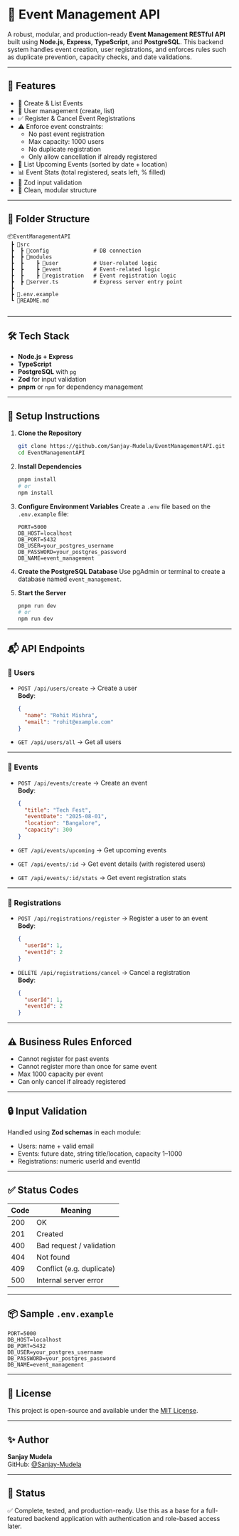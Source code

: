 # 🎉 Event Management API

A robust, modular, and production-ready **Event Management RESTful API** built using **Node.js**, **Express**, **TypeScript**, and **PostgreSQL**. This backend system handles event creation, user registrations, and enforces rules such as duplicate prevention, capacity checks, and date validations.

---

## 🚀 Features

- 🔧 Create & List Events
- 👥 User management (create, list)
- ✅ Register & Cancel Event Registrations
- ⚠️ Enforce event constraints:
  - No past event registration
  - Max capacity: 1000 users
  - No duplicate registration
  - Only allow cancellation if already registered
- 📅 List Upcoming Events (sorted by date + location)
- 📊 Event Stats (total registered, seats left, % filled)
- 🧪 Zod input validation
- 📂 Clean, modular structure

---

## 📁 Folder Structure

```
📦EventManagementAPI
 ┣ 📁src
 ┣  ┣ 📁config              # DB connection
 ┣  ┣ 📁modules
 ┣  ┣    ┣ 📁user           # User-related logic
 ┣  ┣    ┣ 📁event          # Event-related logic
 ┣  ┣    ┣ 📁registration   # Event registration logic
 ┣  ┣ 📄server.ts           # Express server entry point
 ┣
 ┣ 📄.env.example
 ┗ 📄README.md
 
```

---

## 🛠️ Tech Stack

- **Node.js + Express**
- **TypeScript**
- **PostgreSQL** with `pg`
- **Zod** for input validation
- **pnpm** or `npm` for dependency management

---

## 🔧 Setup Instructions

1. **Clone the Repository**
   ```bash
   git clone https://github.com/Sanjay-Mudela/EventManagementAPI.git
   cd EventManagementAPI
   ```

2. **Install Dependencies**
   ```bash
   pnpm install
   # or
   npm install
   ```

3. **Configure Environment Variables**
   Create a `.env` file based on the `.env.example` file:

   ```env
   PORT=5000
   DB_HOST=localhost
   DB_PORT=5432
   DB_USER=your_postgres_username
   DB_PASSWORD=your_postgres_password
   DB_NAME=event_management
   ```

4. **Create the PostgreSQL Database**
   Use pgAdmin or terminal to create a database named `event_management`.

5. **Start the Server**
   ```bash
   pnpm run dev
   # or
   npm run dev
   ```

---

## 📬 API Endpoints

### 👤 Users

* `POST /api/users/create` → Create a user  
  **Body**:
  ```json
  {
    "name": "Rohit Mishra",
    "email": "rohit@example.com"
  }
  ```

* `GET /api/users/all` → Get all users

---

### 📅 Events

* `POST /api/events/create` → Create an event  
  **Body**:
  ```json
  {
    "title": "Tech Fest",
    "eventDate": "2025-08-01",
    "location": "Bangalore",
    "capacity": 300
  }
  ```

* `GET /api/events/upcoming` → Get upcoming events  
* `GET /api/events/:id` → Get event details (with registered users)  
* `GET /api/events/:id/stats` → Get event registration stats  

---

### 🎫 Registrations

* `POST /api/registrations/register` → Register a user to an event  
  **Body**:
  ```json
  {
    "userId": 1,
    "eventId": 2
  }
  ```

* `DELETE /api/registrations/cancel` → Cancel a registration  
  **Body**:
  ```json
  {
    "userId": 1,
    "eventId": 2
  }
  ```

---

## ⚠️ Business Rules Enforced

* Cannot register for past events
* Cannot register more than once for same event
* Max 1000 capacity per event
* Can only cancel if already registered

---

## 🔒 Input Validation

Handled using **Zod schemas** in each module:

* Users: name + valid email
* Events: future date, string title/location, capacity 1–1000
* Registrations: numeric userId and eventId

---

## ✅ Status Codes

| Code | Meaning                   |
|------|---------------------------|
| 200  | OK                        |
| 201  | Created                   |
| 400  | Bad request / validation  |
| 404  | Not found                 |
| 409  | Conflict (e.g. duplicate) |
| 500  | Internal server error     |

---

## 📦 Sample `.env.example`

```env
PORT=5000
DB_HOST=localhost
DB_PORT=5432
DB_USER=your_postgres_username
DB_PASSWORD=your_postgres_password
DB_NAME=event_management
```

---

## 🧾 License

This project is open-source and available under the [MIT License](LICENSE).

---

## ✨ Author

**Sanjay Mudela**  
GitHub: [@Sanjay-Mudela](https://github.com/Sanjay-Mudela)

---

## 🎯 Status

✅ Complete, tested, and production-ready.
Use this as a base for a full-featured backend application with authentication and role-based access later.
